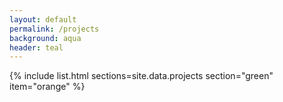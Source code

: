 ```yaml
---
layout: default
permalink: /projects
background: aqua
header: teal
---
```


{% include list.html sections=site.data.projects section="green" item="orange" %}
